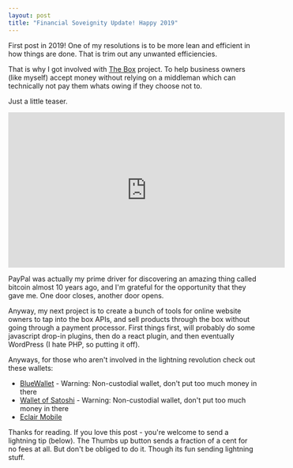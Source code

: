 ```yaml
---
layout: post
title: "Financial Soveignity Update! Happy 2019"
---
```


First post in 2019! One of my resolutions is to be more lean and efficient in how things are done. That is trim out any unwanted efficiencies.

That is why I got involved with [The Box](https://lncm.io/project/box/) project. To help business owners (like myself) accept money without relying on a middleman which can technically not pay them whats owing if they choose not to.

Just a little teaser.

<iframe width="560" height="315" src="https://www.youtube.com/embed/fHVxpgrslEc" frameborder="0" allow="accelerometer; autoplay; encrypted-media; gyroscope; picture-in-picture" allowfullscreen></iframe>

PayPal was actually my prime driver for discovering an amazing thing called bitcoin almost 10 years ago, and I'm grateful for the opportunity that they gave me. One door closes, another door opens.

Anyway, my next project is to create a bunch of tools for online website owners to tap into the box APIs, and sell products through the box without going through a payment processor. First things first, will probably do some javascript drop-in plugins, then do a react plugin, and then eventually WordPress (I hate PHP, so putting it off).

Anyways, for those who aren't involved in the lightning revolution check out these wallets:

* [BlueWallet](https://bluewallet.io/) - Warning: Non-custodial wallet, don't put too much money in there
* [Wallet of Satoshi](https://www.walletofsatoshi.com/) - Warning: Non-custodial wallet, don't put too much money in there
* [Eclair Mobile](https://github.com/ACINQ/eclair-mobile/releases/tag/v0.3.16-MAINNET)

Thanks for reading. If you love this post - you're welcome to send a lightning tip (below). The Thumbs up button sends a fraction of a cent for no fees at all. But don't be obliged to do it. Though its fun sending lightning stuff.

